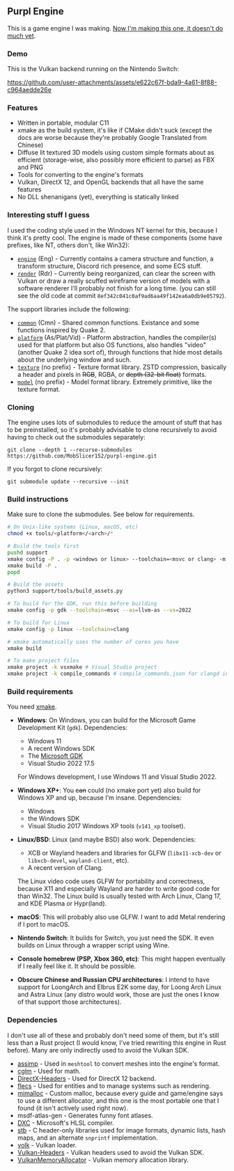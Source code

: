 ## Purpl Engine

This is a game engine I was making. [Now I'm making this one, it doesn't do much yet](https://github.com/RandomcodeDev/chifir-engine).

### Demo

This is the Vulkan backend running on the Nintendo Switch:

https://github.com/user-attachments/assets/e622c67f-bda9-4a61-8f88-c964aedde26e

### Features

- Written in portable, modular C11
- xmake as the build system, it's like if CMake didn't suck (except the docs are worse because they're probably Google Translated from Chinese)
- Diffuse lit textured 3D models using custom simple formats about as efficient (storage-wise, also possibly more efficient to parse) as FBX and PNG
- Tools for converting to the engine's formats
- Vulkan, DirectX 12, and OpenGL backends that all have the same features
- No DLL shenanigans (yet), everything is statically linked

### Interesting stuff I guess

I used the coding style used in the Windows NT kernel for this, because I think it's pretty cool.
The engine is made of these components (some have prefixes, like NT, others don't, like Win32):

- [`engine`](engine) (Eng) - Currently contains a camera structure and function, a transform structure, Discord rich presence, and some ECS stuff.
- [`render`](engine/render) (Rdr) - Currently being reorganized, can clear the screen with Vulkan or draw a really scuffed wireframe
  version of models with a software renderer I'll probably not finish for a long time.
  (you can still see the old code at commit `8ef342c041c0af9ad6aa49f142ea6a0db9e05792`).

The support libraries include the following:

- [`common`](common) (Cmn) - Shared common functions. Existance and some functions inspired by Quake 2.
- [`platform`](platform) (As/Plat/Vid) - Platform abstraction, handles the compiler(s) used for that platform but also OS functions,
  also handles "video" (another Quake 2 idea sort of), through functions that hide most details about the underlying window and such.
- [`texture`](util/texture) (no prefix) - Texture format library. ZSTD compression, basically a header and pixels in ~~RGB~~, RGBA, or ~~depth
(32-bit float)~~ formats.
- [`model`](util/model) (no prefix) - Model format library. Extremely primitive, like the texture format.

### Cloning

The engine uses lots of submodules to reduce the amount of stuff that has to be
preinstalled, so it's probably advisable to clone recursively to avoid having to
check out the submodules separately:

```
git clone --depth 1 --recurse-submodules https://github.com/MobSlicer152/purpl-engine.git
```

If you forgot to clone recursively:

```
git submodule update --recursive --init
```

### Build instructions

Make sure to clone the submodules. See below for requirements.

```sh
# On Unix-like systems (Linux, macOS, etc)
chmod +x tools/<platform</<arch>/*

# Build the tools first
pushd support
xmake config -P . -p <windows or linux> --toolchain=<msvc or clang> -m release # xmake defaults to release, but just in case that changes, this command doesn't hurt
xmake build -P .
popd

# Build the assets
python3 support/tools/build_assets.py

# To build for the GDK, run this before building
xmake config -p gdk --toolchain=msvc --as=llvm-as --vs=2022

# To build for Linux
xmake config -p linux --toolchain=clang

# xmake automatically uses the number of cores you have
xmake build

# To make project files
xmake project -k vsxmake # Visual Studio project
xmake project -k compile_commands # compile_commands.json for clangd in VS Code or Neovim
```

### Build requirements

You need [xmake](https://github.com/xmake-io/xmake).

- __Windows__:
  On Windows, you can build for the Microsoft Game Development Kit (`gdk`).
  Dependencies:
  - Windows 11
  - A recent Windows SDK
  - The [Microsoft GDK](https://github.com/microsoft/PGDK)
  - Visual Studio 2022 17.5

  For Windows development, I use Windows 11 and Visual Studio 2022.

- __Windows XP+__:
  You ~~can~~ could (no xmake port yet) also build for Windows XP and up, because I'm insane.
  Dependencies:
  - Windows
  - the Windows SDK
  - Visual Studio 2017 Windows XP tools (`v141_xp` toolset).

- __Linux/BSD__:
  Linux (and maybe BSD) also work.
  Dependencies:
  - XCB or Wayland headers and libraries for GLFW (`libx11-xcb-dev` or
    `libxcb-devel`, `wayland-client`, etc).
  - A recent version of Clang.

  The Linux video code uses GLFW for portability and correctness, because X11 and especially Wayland
  are harder to write good code for than Win32. The Linux build is usually tested with Arch Linux, Clang 17,
  and KDE Plasma or Hypr(land).

- __macOS__:
  This will probably also use GLFW. I want to add Metal rendering if I port to macOS.

- __Nintendo Switch__:
  It builds for Switch, you just need the SDK. It even builds on Linux through a wrapper script using Wine.

- __Console homebrew (PSP, Xbox 360, etc)__:
  This might happen eventually if I really feel like it. It should be possible.

- __Obscure Chinese and Russian CPU architectures__:
  I intend to have support for LoongArch and Elbrus E2K some day, for Loong Arch Linux and Astra Linux (any distro would work,
  those are just the ones I know of that support those architectures).

### Dependencies

I don't use all of these and probably don't need some of them, but it's still less than a Rust project (I would know, I've tried rewriting
this engine in Rust before). Many are only indirectly used to avoid the Vulkan SDK.

- [assimp](https://github.com/assimp/assimp) - Used in `meshtool` to convert meshes into the engine's format.
- [cglm](https://github.com/recp/cglm) - Used for math.
- [DirectX-Headers](https://github.com/Microsoft/DirectX-Headers) - Used for DirectX 12 backend.
- [flecs](https://github.com/SanderMertens/flecs) - Used for entities and to manage systems such as rendering.
- [mimalloc](https://github.com/Microsoft/mimalloc) - Custom malloc, because every guide and game/engine says to use a different allocator,
  and this one is the most portable one that I found (it isn't actively used right now).
- msdf-atlas-gen - Generates funny font atlases.
- [DXC](https://github.com/Microsoft/DirectXShaderCompiler) - Microsoft's HLSL compiler.
- [stb](https://github.com/nothings/stb) - C header-only libraries used for image formats, dynamic lists, hash maps, and an alternate `snprintf`
  implementation.
- [volk](https://github.com/zeux/volk) - Vulkan loader.
- [Vulkan-Headers](https://github.com/KhronosGroup/Vulkan-Headers) - Vulkan headers used to avoid the Vulkan SDK.
- [VulkanMemoryAllocator](https://github.com/GPUOpen-LibrariesAndSDKs/VulkanMemoryAllocator) - Vulkan memory allocation library.
